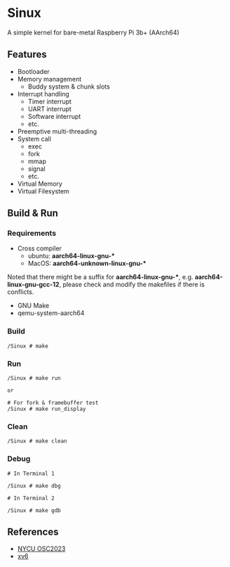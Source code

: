 # Sinux

A simple kernel for bare-metal Raspberry Pi 3b+ (AArch64)

## Features

- Bootloader
- Memory management
    - Buddy system & chunk slots
- Interrupt handling
    - Timer interrupt
    - UART interrupt
    - Software interrupt
    - etc.
- Preemptive multi-threading 
- System call
    - exec
    - fork
    - mmap
    - signal
    - etc.
- Virtual Memory
- Virtual Filesystem

## Build & Run

### Requirements

- Cross compiler
    - ubuntu: **aarch64-linux-gnu-\***
    - MacOS: **aarch64-unknown-linux-gnu-\***

Noted that there might be a suffix for **aarch64-linux-gnu-\***, e.g. **aarch64-linux-gnu-gcc-12**, please check and modify the makefiles if there is conflicts.

- GNU Make
- qemu-system-aarch64

### Build

```
/Sinux # make
```

### Run

```
/Sinux # make run

or

# For fork & framebuffer test
/Sinux # make run_display
```

### Clean 

```
/Sinux # make clean
```

### Debug

```
# In Terminal 1

/Sinux # make dbg
```

```
# In Terminal 2

/Sinux # make gdb
```

## References
- [NYCU OSC2023](https://oscapstone.github.io/)  
- [xv6](https://github.com/mit-pdos/xv6-riscv)